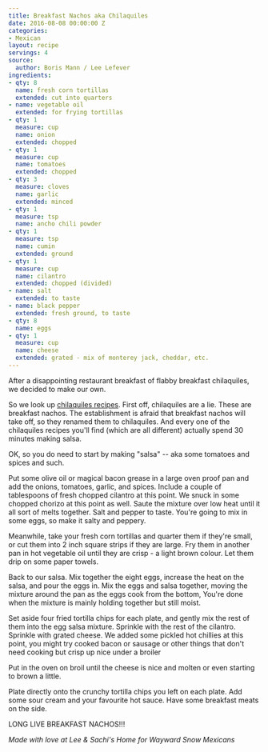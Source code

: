 ```yaml
---
title: Breakfast Nachos aka Chilaquiles
date: 2016-08-08 00:00:00 Z
categories:
- Mexican
layout: recipe
servings: 4
source:
  author: Boris Mann / Lee Lefever
ingredients:
- qty: 8
  name: fresh corn tortillas
  extended: cut into quarters
- name: vegetable oil
  extended: for frying tortillas
- qty: 1
  measure: cup
  name: onion
  extended: chopped
- qty: 1
  measure: cup
  name: tomatoes
  extended: chopped
- qty: 3
  measure: cloves
  name: garlic
  extended: minced
- qty: 1
  measure: tsp
  name: ancho chili powder
- qty: 1
  measure: tsp
  name: cumin
  extended: ground
- qty: 1
  measure: cup
  name: cilantro
  extended: chopped (divided)
- name: salt
  extended: to taste
- name: black pepper
  extended: fresh ground, to taste
- qty: 8
  name: eggs
- qty: 1
  measure: cup
  name: cheese
  extended: grated - mix of monterey jack, cheddar, etc.
---
```


After a disappointing restaurant breakfast of flabby breakfast chilaquiles, we decided to make our own.

So we look up [chilaquiles recipes](https://www.google.ca/search?q=chilaquiles). First off, chilaquiles are a lie. These are breakfast nachos. The establishment is afraid that breakfast nachos will take off, so they renamed them to chilaquiles. And every one of the chilaquiles recipes you'll find (which are all different) actually spend 30 minutes making salsa.

OK, so you do need to start by making "salsa" -- aka some tomatoes and spices and such.

Put some olive oil or magical bacon grease in a large oven proof pan and add the onions, tomatoes, garlic, and spices. Include a couple of tablespoons of fresh chopped cilantro at this point. We snuck in some chopped chorizo at this point as well. Saute the mixture over low heat until it all sort of melts together. Salt and pepper to taste. You're going to mix in some eggs, so make it salty and peppery.

Meanwhile, take your fresh corn tortillas and quarter them if they're small, or cut them into 2 inch square strips if they are large. Fry them in another pan in hot vegetable oil until they are crisp - a light brown colour. Let them drip on some paper towels.

Back to our salsa. Mix together the eight eggs, increase the heat on the salsa, and pour the eggs in. Mix the eggs and salsa together, moving the mixture around the pan as the eggs cook from the bottom, You're done when the mixture is mainly holding together but still moist.

Set aside four fried tortilla chips for each plate, and gently mix the rest of them into the egg salsa mixture. Sprinkle with the rest of the cilantro. Sprinkle with grated cheese. We added some pickled hot chillies at this point, you might try cooked bacon or sausage or other things that don't need cooking but crisp up nice under a broiler

Put in the oven on broil until the cheese is nice and molten or even starting to brown a little.

Plate directly onto the crunchy tortilla chips you left on each plate. Add some sour cream and your favourite hot sauce. Have some breakfast meats on the side.

LONG LIVE BREAKFAST NACHOS!!!

_Made with love at Lee & Sachi's Home for Wayward Snow Mexicans_


